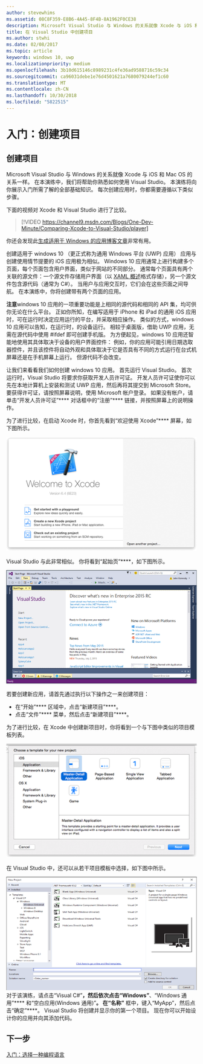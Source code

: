 ```yaml
---
author: stevewhims
ms.assetid: 08C8F359-E8B6-4A45-8F4B-8A1962F0CE38
description: Microsoft Visual Studio 与 Windows 的关系就像 Xcode 与 iOS 和 Mac OS 的关系一样。 在本演练中，我们将帮助你熟悉如何使用 Visual Studio。
title: 在 Visual Studio 中创建项目
ms.author: stwhi
ms.date: 02/08/2017
ms.topic: article
keywords: windows 10, uwp
ms.localizationpriority: medium
ms.openlocfilehash: 3b10d615146c8989231c4fe36ad9588716c59c34
ms.sourcegitcommit: ca96031debe1e76d4501621a7680079244ef1c60
ms.translationtype: MT
ms.contentlocale: zh-CN
ms.lasthandoff: 10/30/2018
ms.locfileid: "5822515"
---
```

# <a name="getting-started-creating-a-project"></a>入门：创建项目

## <a name="creating-a-project"></a>创建项目

Microsoft Visual Studio 与 Windows 的关系就像 Xcode 与 iOS 和 Mac OS 的关系一样。 在本演练中，我们将帮助你熟悉如何使用 Visual Studio。 本演练将向你展示入门所需了解的全部基础知识。 每次创建应用时，你都需要遵循以下类似步骤。

下面的视频对 Xcode 和 Visual Studio 进行了比较。

> [!VIDEO https://channel9.msdn.com/Blogs/One-Dev-Minute/Comparing-Xcode-to-Visual-Studio/player]

你还会发现此[生成适用于 Windows 的应用博客文章](https://blogs.windows.com/buildingapps/2016/01/27/visual-studio-walkthrough-for-ios-developers/)非常有用。

创建适用于 windows 10 （更正式称为通用 Windows 平台 (UWP) 应用） 应用与创建使用情节提要的 iOS 应用极为相似。 Windows 10 应用通常上进行构建多个页面，每个页面包含用户界面，类似于网站的不同部分。 通常每个页面具有两个关联的源文件：一个源文件存储用户界面（以 [XAML 概述](https://msdn.microsoft.com/library/windows/apps/mt185595)格式存储），另一个源文件包含源代码（通常为 C#）。 当用户与应用交互时，它们会在这些页面之间导航。 在本演练中，你将创建带有两个页面的应用。

**注意**windows 10 应用的一项重要功能是上相同的源代码和相同的 API 集，均可供你无论在什么平台。 正如你所知，在编写适用于 iPhone 和 iPad 的通用 iOS 应用时，可在运行时决定应用运行的平台，并采取相应操作。 类似的方式，windows 10 应用可以告知，在运行时，的设备运行。 相较于桌面版，借助 UWP 应用，无需在源代码中使用 \#ifdef 即可创建手机版。 为方便起见，windows 10 应用还智能地使用其具体取决于设备的用户界面控件： 例如，你的应用可能引用日期选取器控件，并且该控件将自动外观和具体取决于它是否具有不同的方式运行在台式机屏幕还是在手机屏幕上运行。 但源代码不会改变。

让我们来看看我们如何创建 windows 10 应用。 首先运行 Visual Studio。 首次运行时，Visual Studio 将要求你获取开发人员许可证。 开发人员许可证使你可以先在本地计算机上安装和测试 UWP 应用，然后再将其提交到 Microsoft Store。 要获得许可证，请按照屏幕说明，使用 Microsoft 帐户登录。 如果没有帐户，请单击“开发人员许可证”**** 对话框中的“注册”**** 链接，并按照屏幕上的说明操作。

为了进行比较，在启动 Xcode 时，你首先看到“欢迎使用 Xcode”**** 屏幕，如下图所示。

![Xcode 欢迎屏幕](images/ios-to-uwp/ios-to-uwp-xcode-welcome.png)

Visual Studio 与此非常相似。 你将看到“起始页”****，如下图所示。

![Visual Studio 开始屏幕](images/ios-to-uwp/ios-to-uwp-vs-welcome.png)

若要创建新应用，请首先通过执行以下操作之一来创建项目：

-   在“开始”**** 区域中，点击“新建项目”****。
-   点击“文件”**** 菜单，然后点击“新建项目”****。

为了进行比较，在 Xcode 中创建新项目时，你将看到一个与下图中类似的项目模板列表。

![Xcode“新建项目”对话框](images/ios-to-uwp/ios-to-uwp-xcode-choose-template.png)

在 Visual Studio 中，还可以从若干项目模板中选择，如下图中所示。

![Visual Studio 新建项目对话框](images/ios-to-uwp/ios-to-uwp-vs-choose-template.png) 对于该演练，请点击“Visual C#”****，然后依次点击“Windows”****、“Windows 通用”**** 和“空白应用(Windows 通用)”****。 在“名称”**** 框中，键入“MyApp”，然后点击“确定”****。 Visual Studio 将创建并显示你的第一个项目。 现在你可以开始设计你的应用并向其添加代码。

## <a name="next-step"></a>下一步

[入门：选择一种编程语言](getting-started-choosing-a-programming-language.md)
